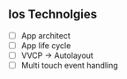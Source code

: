 ## Ios Technolgies

- [ ] App architect
- [ ] App life cycle
- [ ] VVCP -> Autolayout
- [ ] Multi touch event handling